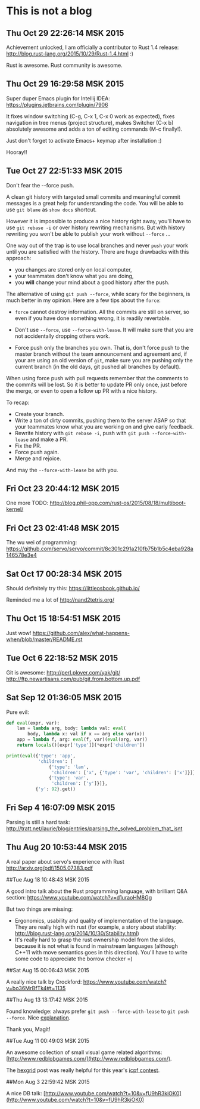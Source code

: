 # This is not a blog

## Thu Oct 29 22:26:14 MSK 2015

Achievement unlocked, I am officially a contributor to Rust 1.4 release:
http://blog.rust-lang.org/2015/10/29/Rust-1.4.html :)

Rust is awesome. Rust community is awesome.


## Thu Oct 29 16:29:58 MSK 2015

Super duper Emacs plugin for Intellij IDEA:
https://plugins.jetbrains.com/plugin/7906

It fixes window switching (C-g, C-x 1, C-x 0 work as expected), fixes navigation
in tree menus (project structure), makes Switcher (C-x b) absolutely awesome and
adds a ton of editing commands (M-c finally!).


Just don't forget to activate Emacs+ keymap after installation :)

Hooray!!

## Tue Oct 27 22:51:33 MSK 2015

Don't fear the --force push.

A clean git history with targeted small commits and meaningful commit messages
is a great help for understanding the code. You will be able to use `git blame`
as `show docs` shortcut.

However it is impossible to produce a nice history right away, you'll have to
use `git rebase -i` or over history rewriting mechanisms. But with history
rewriting you won't be able to publish your work without `--force` ...

One way out of the trap is to use local branches and never `push` your work
until you are satisfied with the history. There are huge drawbacks with this
approach:

  * you changes are stored only on local computer,
  * your teammates don't know what you are doing,
  * you **will** change your mind about a good history after the push.


The alternative of using `git push --force`, while scary for the beginners, is
much better in my opinion. Here are a few tips about the `force`:

  * `force` cannot destroy information. All the commits are still on server, so
    even if you have done something wrong, it is readily revertable.

  * Don't use `--force`, use `--force-with-lease`. It will make sure that you
    are not accidentally dropping others work.

  * Force push only the branches you own. That is, don't force push to the
    master branch without the team announcement and agreement and, if your are
    using an old version of `git`, make sure you are pushing only the current
    branch (in the old days, git pushed all branches by default).


When using force push with pull requests remember that the comments to the
commits will be lost. So it is better to update PR only once, just before the
merge, or even to open a follow up PR with a nice history.


To recap:

  * Create your branch.
  * Write a ton of dirty commits, pushing them to the server ASAP so that your
    teammates know what you are working on and give early feedback.
  * Rewrite history with `git rebase -i`, push with `git push
    --force-with-lease` and make a PR.
  * Fix the PR.
  * Force push again.
  * Merge and rejoice.


And may the `--force-with-lease` be with you.


## Fri Oct 23 20:44:12 MSK 2015

One more TODO: http://blog.phil-opp.com/rust-os/2015/08/18/multiboot-kernel/


## Fri Oct 23 02:41:48 MSK 2015

The wu wei of programming: https://github.com/servo/servo/commit/8c301c291a210fb75b1b5c4eba928a146578e3e4


## Sat Oct 17 00:28:34 MSK 2015

Should definitely try this: https://littleosbook.github.io/

Reminded me a lot of http://nand2tetris.org/


## Thu Oct 15 18:54:51 MSK 2015

Just wow! https://github.com/alex/what-happens-when/blob/master/README.rst

## Tue Oct  6 22:18:52 MSK 2015

Git is awesome:
http://perl.plover.com/yak/git/
http://ftp.newartisans.com/pub/git.from.bottom.up.pdf


## Sat Sep 12 01:36:05 MSK 2015

Pure evil:

```python
def eval(expr, var):
    lam = lambda arg, body: lambda val: eval(
        body, lambda x: val if x == arg else var(x))
    app = lambda f, arg: eval(f, var)(eval(arg, var))
    return locals()[expr['type']](*expr['children'])

print(eval({'type': 'app',
            'children': [
                {'type': 'lam',
                 'children': ['x', {'type': 'var', 'children': ['x']}]},
                {'type': 'var',
                 'children': ['y']}]},
           {'y': 92}.get))

```

## Fri Sep  4 16:07:09 MSK 2015

Parsing is still a hard task:
http://tratt.net/laurie/blog/entries/parsing_the_solved_problem_that_isnt


## Thu Aug 20 10:53:44 MSK 2015

A real paper about servo's experience with Rust
http://arxiv.org/pdf/1505.07383.pdf


##Tue Aug 18 10:48:43 MSK 2015

A good intro talk about the Rust programming language, with brilliant Q&A
section: https://www.youtube.com/watch?v=d1uraoHM8Gg

But two things are missing:
  * Ergonomics, usability and quality of implementation of the language. They
    are really high with rust (for example, a story about stability:
    http://blog.rust-lang.org/2014/10/30/Stability.html)
  * It's really hard to grasp the rust ownership model from the slides, because it
    is not what is found in mainstream languages (although C++11 with move
    semantics goes in this direction). You'll have to write some code to
    appreciate the borrow checker =)


##Sat Aug 15 00:06:43 MSK 2015

A really nice talk by Crockford: https://www.youtube.com/watch?v=bo36MrBfTk4#t=1135


##Thu Aug 13 13:17:42 MSK 2015

Found knowledge: always prefer `git push --force-with-lease` to  `git push
--force`. Nice [explanation](https://developer.atlassian.com/blog/2015/04/force-with-lease/).

Thank you, Magit!


##Tue Aug 11 00:49:03 MSK 2015

An awesome collection of small visual game related algorithms:
[http://www.redblobgames.com/](http://www.redblobgames.com/).

The [hexgrid](http://www.redblobgames.com/grids/hexagons/) post was really helpful
for this year's [icpf contest](https://github.com/lambda-llama/icfpc2015).


##Mon Aug  3 22:59:42 MSK 2015

A nice DB talk: [http://www.youtube.com/watch?t=10&v=fU9hR3kiOK0](http://www.youtube.com/watch?t=10&v=fU9hR3kiOK0)
